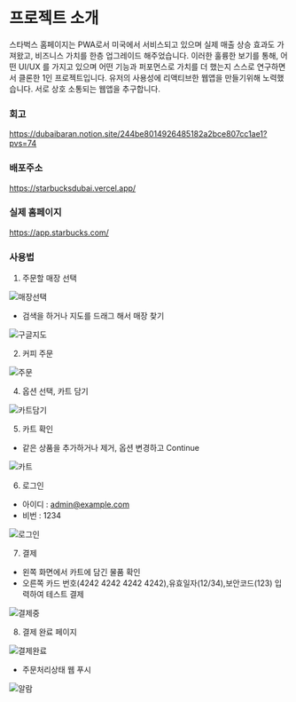 # 프로젝트 소개
스타벅스 홈페이지는 PWA로서 미국에서 서비스되고 있으며 실제 매출 상승 효과도 가져왔고, 비즈니스 가치를 한층 업그레이드 해주었습니다.
이러한 훌륭한 보기를 통해, 어떤 UI/UX 를 가지고 있으며 어떤 기능과 퍼포먼스로 가치를 더 했는지 스스로 연구하면서 클론한 1인 프로젝트입니다.
유저의 사용성에 리액티브한 웹앱을 만들기위해 노력했습니다. 서로 상호 소통되는 웹앱을 추구합니다. 
### 회고
https://dubaibaran.notion.site/244be8014926485182a2bce807cc1ae1?pvs=74
### 배포주소
https://starbucksdubai.vercel.app/
### 실제 홈페이지
https://app.starbucks.com/
### 사용법
1. 주문할 매장 선택

![매장선택](https://github.com/qor8917/starbucks-clone/assets/69076456/98f3a5cb-81fd-420d-b7e2-85c64c101e54)

- 검색을 하거나 지도를 드래그 해서 매장 찾기

![구글지도](https://github.com/qor8917/starbucks-clone/assets/69076456/c379b6c6-3860-4b6f-a4b7-5105f66cfedc)

2. 커피 주문
   
![주문](https://github.com/qor8917/starbucks-clone/assets/69076456/fea3ad3f-0c9d-4f66-b4ea-3d4ef22d48ae)

4. 옵션 선택, 카트 담기
   
![카트담기](https://github.com/qor8917/starbucks-clone/assets/69076456/5e961b3d-962b-4b25-b21d-bb01d7c271bb)

5. 카트 확인
   
- 같은 상품을 추가하거나 제거, 옵션 변경하고 Continue

![카트](https://github.com/qor8917/starbucks-clone/assets/69076456/a3df06de-324e-4cc9-8b51-44325136e29b)

6. 로그인
   
- 아이디 : admin@example.com
- 비번 : 1234
  
![로그인](https://github.com/qor8917/starbucks-clone/assets/69076456/b551f8aa-b180-424c-9259-c6036037217a)

7. 결제
   
- 왼쪽 화면에서 카트에 담긴 물품 확인
- 오른쪽 카드 번호(4242 4242 4242 4242),유효일자(12/34),보안코드(123) 입력하여 테스트 결제
  
![결제중](https://github.com/qor8917/starbucks-clone/assets/69076456/eeeaefc2-cbda-4ec0-a0b9-5c2f69f322aa)

8. 결제 완료 페이지

![결제완료](https://github.com/qor8917/starbucks-clone/assets/69076456/6b53d0fe-2f6f-4cb7-9826-880606552b40)

- 주문처리상태 웹 푸시
  
![알람](https://github.com/qor8917/starbucks-clone/assets/69076456/62b4199d-d65f-429a-9fef-71688a38d8a5)

